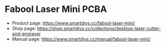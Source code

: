 # Fabool Laser Mini PCBA
- Product page: https://www.smartdiys.cc/fabool-laser-mini/
- Shop page: https://shop.smartdiys.cc/collections/desktop-laser-cutter-and-engraver
- Manual page: https://www.smartdiys.cc/manual/fabool-laser-mini/
